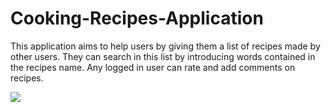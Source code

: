 # Cooking-Recipes-Application
This application aims to help users by giving them a list of recipes made by other users. They can search in this list by introducing words contained in the recipes name. Any logged in user can rate and add comments on recipes.

<img src="https://github.com/fis2021/Cooking-Recipes-Application/blob/main/UML.jpg" width="auto" height="auto">

